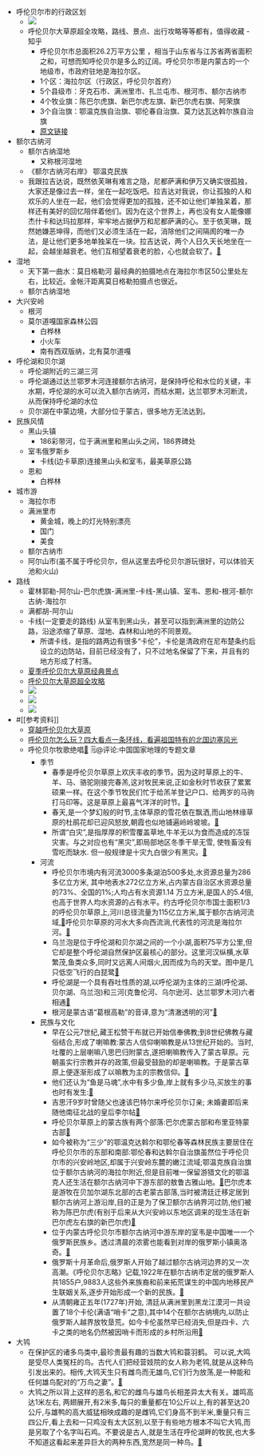 - 呼伦贝尔市的行政区划
    - ![](https://firebasestorage.googleapis.com/v0/b/firescript-577a2.appspot.com/o/imgs%2Fapp%2Fxinyiheng%2Ffw33_ngec5.png?alt=media&token=9b651b16-5c0c-43e0-852e-1b38ccd153bc)
    - 呼伦贝尔大草原超全攻略，路线、景点、出行攻略等等都有，值得收藏 - 知乎
        - 呼伦贝尔市总面积26.2万平方公里 ，相当于山东省与江苏省两省面积之和，可想而知呼伦贝尔是多么的辽阔。呼伦贝尔市是内蒙古的一个地级市，市政府驻地是海拉尔区。
        - 1个区：海拉尔区（行政区，呼伦贝尔首府）
        - 5个县级市：牙克石市、满洲里市、扎兰屯市、根河市、额尔古纳市
        - 4个牧业旗：陈巴尔虎旗、新巴尔虎左旗、新巴尔虎右旗、阿荣旗
        - 3个自治旗：鄂温克族自治旗、鄂伦春自治旗、莫力达瓦达斡尔族自治旗
        - [原文链接](https://zhuanlan.zhihu.com/p/38154426)
- 额尔古纳河
    - 额尔古纳湿地
        - 又称根河湿地
    - 《额尔古纳河右岸》 鄂温克民族
    - 我跟拉吉达说，既然依芙琳有难言之隐，尼都萨满和伊万又确实很孤独，大家还是像过去一样，坐在一起吃饭吧。拉吉达对我说，你让孤独的人和欢乐的人坐在一起，他们会觉得更加的孤独，还不如让他们单独呆着，那样还有美好的回忆陪伴着他们。因为在这个世界上，再也没有女人能像娜杰什卡和达玛拉那样，牢牢地占据伊万和尼都萨满的心。至于依芙琳，既然她嫌恶坤得，而他们又必须生活在一起，消除他们之间隔阂的唯一办法，是让他们更多地单独呆在一块。拉吉达说，两个人日久天长地坐在一起，会越坐越衰老。他们互相望着衰老的脸，心也就会软了。[🍎](marginnote3app://note/12331116-0419-4C1D-A653-190B20E97020)
- 湿地
    - 天下第一曲水：莫日格勒河 最经典的拍摄地点在海拉尔市区50公里处左右，比较近。金帐汗距离莫日格勒拍摄点也很近。
    - 额尔古纳湿地
- 大兴安岭
    - 根河
    - 莫尔道嘎国家森林公园
        - 白桦林
        - 小火车
        - 南有西双版纳，北有莫尔道嘎
- 呼伦湖和贝尔湖
    - 呼伦湖附近的三湖三河
    - 呼伦湖通过达兰鄂罗木河连接额尔古纳河，是保持呼伦和水位的关键，丰水期，呼伦湖的水可以流入额尔古纳河，而枯水期，达兰鄂罗木河断流，从而保持呼伦湖的水位
    - 贝尔湖在中蒙边境，大部分位于蒙古，很多地方无法达到。
- 民族风情
    - 黑山头镇
        - 186彩带河，位于满洲里和黑山头之间，186界碑处
    - 室韦俄罗斯乡
        - 卡线(边卡草原)连接黑山头和室韦，最美草原公路
    - 恩和
        - 白桦林
- 城市游
    - 海拉尔市
    - 满洲里市
        - 黄金城，晚上的灯光特别漂亮
        - 国门
        - 美食
    - 额尔古纳市
    - 阿尔山市(虽不属于呼伦贝尔，但从这里去呼伦贝尔游玩很好，可以体验天池和火山)
- 路线
    - 霍林郭勒-阿尔山-巴尔虎旗-满洲里-卡线-黑山镇、室韦、恩和-根河-额尔古纳-海拉尔
    - 满都胡-阿尔山
    - 卡线(一定要走的路线) 从室韦到黑山头，甚至可以指到满洲里的边防公路，沿途浓缩了草原、湿地、森林和山地的不同景观。
        - 所谓卡线，是指的路两边有很多“卡伦”，卡伦是清政府在尼布楚条约后设立的边防站，目前已经没有了，只不过地名保留了下来，并且有的地方形成了村落。
    - [夏季呼伦贝尔大草原经典景点](https://zhuanlan.zhihu.com/p/138585105)
    - [呼伦贝尔大草原超全攻略](https://zhuanlan.zhihu.com/p/38154426)
    - ![](https://firebasestorage.googleapis.com/v0/b/firescript-577a2.appspot.com/o/imgs%2Fapp%2Fxinyiheng%2FyqVlUvriUQ.png?alt=media&token=b4890dfe-3f84-48d7-b5bd-f9a25a0ae50e)
    - ![](https://firebasestorage.googleapis.com/v0/b/firescript-577a2.appspot.com/o/imgs%2Fapp%2Fxinyiheng%2F73i0WN9McC.png?alt=media&token=1f4aa0a6-8894-4e95-976e-d92a27034743)
    - ![](https://firebasestorage.googleapis.com/v0/b/firescript-577a2.appspot.com/o/imgs%2Fapp%2Fxinyiheng%2FfLkt62JDHw.png?alt=media&token=6d6471b9-4470-4379-91ac-b7b5220db1c9)
- #[[参考资料]]
    - [穿越呼伦贝尔大草原](https://www.youtube.com/watch?v=nzxlMQ2NaHc&t=540s)
    - [呼伦贝尔怎么玩？四大看点一条环线，看遍祖国特有的北国边塞风光](https://www.youtube.com/watch?v=HOlV8tvCbgo)
    - 呼伦贝尔牧歌绝唱[🍎](marginnote3app://note/CA772A40-EBCD-43B1-A872-622F6CF0B2EE) 🗒@评论:中国国家地理的专题文章
        - 季节
            - 春季是呼伦贝尔草原上欢庆丰收的季节。因为这时草原上的牛、羊、马、骆驼刚接完春羔,这对牧民来说,正如金秋时节收获了累累硕果一样。在这个季节牧民们忙于给羔羊登记户口、给两岁的马驹打马印等。这是草原上最喜气洋洋的时节。[🍎](marginnote3app://note/7896299A-6711-4713-B8B6-441FFFE7861B)
            - 春天,是一个梦幻般的时节,主体草原的雪花依在飘洒,而山地林缘草原的杜鹃花却已迎风怒放,朝霞也似地铺遍岭岭坡坡。[🍎](marginnote3app://note/55467F9E-689D-4D17-B3CF-9C5D57799129)
            - 所谓“白灾”,是指厚厚的积雪覆盖草地,牛羊无以为食而造成的冻馁灾害。与之对应也有“黑灾”,即局部地区冬季干旱无雪, 使牲畜没有雪吃而缺水.
但一般规律是十灾九白很少有黑灾。[🍎](marginnote3app://note/3030A37E-7688-43F9-9982-A0E5523B740A)
        - 河流
            - 呼伦贝尔市境内有河流3000多条湖泊500多处,水资源总量为286多亿立方米, 其中地表水272亿立方米,占内蒙古自治区水资源总量的73%、全国的1%;人均占有水资源1.14 万立方米,是国人的5.4倍,也高于世界人均水资源的占有水平。约古呼伦贝尔市国士面积1/3 的呼伦贝尔草原上,河川总径流量为115亿立方米,属于额尔古纳河流域,[🍎](marginnote3app://note/04845A07-8FAC-4017-B07B-D46870FB853C)呼伦贝尔草原的河水大多向西流淌,代表性的河流是海拉尔河。[🍎](marginnote3app://note/6A5189FE-6F2B-4A73-B8DD-E3174A7080D9)
            - 乌兰泡是位于呼伦湖和贝尔湖之间的一个小湖,面积75平方公里,但它却是整个呼伦湖自然保护区最核心的部分。这里河汉纵横,水草繁茂,鱼类众多,同时又远离人间烟火,因而成为鸟的天堂。图中是几只低空飞行的白琵鹭[🍎](marginnote3app://note/DFA0DE62-3D46-41BF-A5FB-5A4624A4F478)
            - 呼伦湖是一个具有吞吐性质的湖,以呼伦湖为主体的三湖(呼伦湖、贝尔湖、乌兰泡)和三河(克鲁伦河、乌尔逊河、达兰鄂罗木河)六者相通[🍎](marginnote3app://note/212849AE-3288-4C84-9196-9E389D83729A)
            - 根河是蒙古语“葛根高勒”的音译,意为“清澈透明的河”[🍎](marginnote3app://note/AF74ED91-D14B-4DEE-9B8F-8427EA2CCD23)
        - 民族与文化
            - 早在公元7世纪,藏王松赞干布就已开始信奉佛教;到8世纪佛教与藏俗结合,形成了喇嘛教:蒙古人信仰喇嘛教是从13世纪开始的。当时,吐覆的上层喇嘛八思巴归附蒙古,遂把喇嘛教传入了蒙古草原。元朝虽实行宗教并存的政策,但最受鼓励的却是喇嘛教。于是蒙古草原上便逐渐形成了以嘛教为主的宗教信仰。[🍎](marginnote3app://note/BAF12F42-6C53-414F-84E2-34DBF597F861)
            - 他们还认为“鱼是马魂”,水中有多少鱼,岸上就有多少马,买放生的事也时有发生:[🍎](marginnote3app://note/003812FC-26BD-4BB1-8B48-E0AFB869EE3D)
            - 吉思汗9岁时曾随父也速该巴特尔来呼伦贝尔订亲; 未婚妻即后来随他南征北战的皇后李尔帖[🍎](marginnote3app://note/DED26366-14C0-49B4-B686-0EF3BB7B49CF)
            - 呼伦贝尔草原上的蒙古族有两个部落:巴尔虎蒙古部和布里亚特蒙古部[🍎](marginnote3app://note/D88522A4-4155-416A-A2B2-39DD5AF3CD40)
            - 如今被称为“三少”的鄂温克达斡尔和鄂伦春等森林民族主要居住在呼伦贝尔市的东部和南部:鄂伦春和达斡尔自治旗虽然位于呼伦贝尔市的兴安岭地区,却属于兴安岭东麓的嫩江流域;鄂温克族自治旗位于额尔古纳河的海拉尔附近,但是目前唯一保留游猎文化的鄂温克人还生活在额尔古纳河中下游东部的敖鲁古雅山地。[🍎](marginnote3app://note/233B8264-89DF-47BE-A213-74E811515235)巴尔虎本是游牧在贝加尔湖东北部的古老蒙古部落,当时被清廷迁移定居到额尔古纳河上游沿岸,目的正是为了保卫额尔古纳界河过防,他们被称为陈巴尔虎(有别于后来从大兴安岭以东地区调来的现生活在新巴尔虎左右旗的新巴尔虎)[🍎](marginnote3app://note/46B1C2C2-0615-42B7-8BE4-C7FD234544EE)
            - 位于内蒙古呼伦贝尔市额尔古纳河中游东岸的室韦是中国唯一一个俄罗斯民族乡。透过清晨的浓雾也能看到对岸的俄罗斯小镇奥洛奇。[🍎](marginnote3app://note/339DAA38-7652-407F-B787-D67925E33147)
            - 俄罗斯十月革命后,俄罗斯人开始了越过额尔古纳河边界的又一次高潮。《呼伦贝尔志略》记载,1922年在额尔古纳市定居的俄罗斯人共1855户,9883人这些外来族裔和前来拓荒谋生的中国内地移民产生联姻关系,逐步开始形成一个新的民族。[🍎](marginnote3app://note/83FFC662-8C1F-4C65-B395-15FE25354085)
            - 从清朝雍正五年(1727年)开始, 清廷从满洲里到黑龙江漠河一共设置了18个卡伦(满语“哨卡”之意),其中14个在额尔古纳境内,以防止俄罗斯人越界放牧垦荒。如今卡伦虽然早已经消失,但是四卡、六卡之类的地名仍然被因哨卡而形成的乡村所沿用[🍎](marginnote3app://note/0064584E-91A4-4B80-A941-4C9DB6916D41)
- 大鸨
    - 在保护区的诸多鸟类中,最珍贵最有趣的当数大鸨和蓑羽鹤。
可以说,大鸣是受尽人类冤枉的鸟。古代人们把经营妓院的女人称为老鸨,就是从这种鸟引发出来的。相传,大鸨天生只有雌鸟而无雄鸟,它们行为放荡,是一种能和任何雄鸟配对的“万鸟之妻”。[🍎](marginnote3app://note/F2C5085A-21AC-41D0-BD1A-D4419F2BDF33)
    - 大鸨之所以背上这样的恶名,和它的雌鸟与雄鸟长相差异太大有关。雄鸣高达1米左右, 两翅展开,有2米多,每只的重量都在10公斤以上,有的甚至达20公斤,与雄鸭的高大威猛相映成趣的是雌鸨,它们身高不到半米,重量只有三四公斤,看上去和一只鸡没有太大区别,以至于有些地方根本不叫它大鸨,而是另取了个名字叫石鸡。不要说是古人,就是生活在呼伦湖畔的牧民,也大多不知道这看起来差异巨大的两种东西,宽然是同一种鸟。[🍎](marginnote3app://note/30974E16-E894-47C5-8DF1-0328465834DA)
